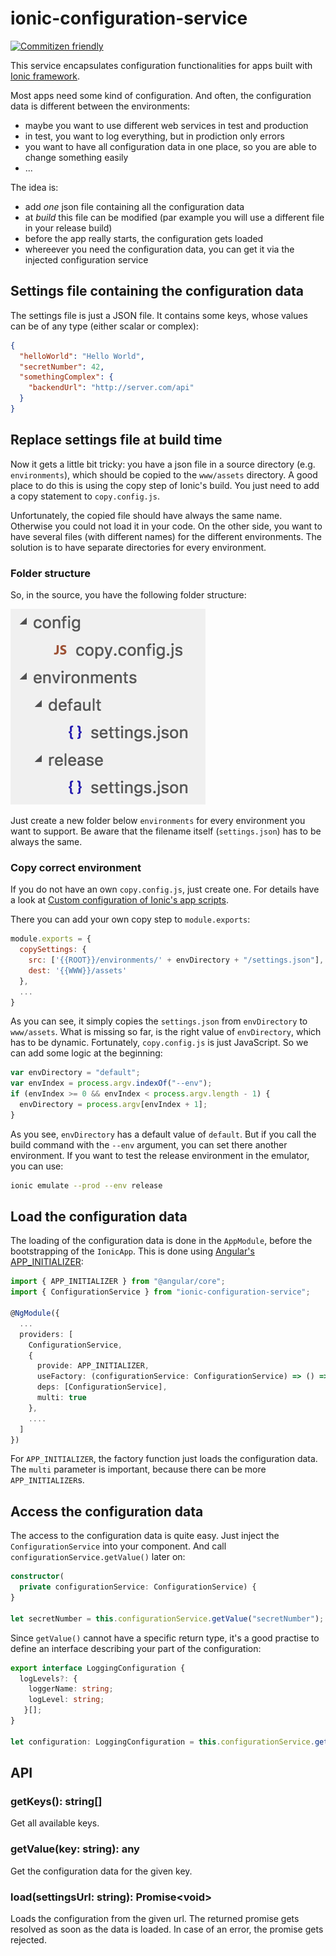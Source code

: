# ionic-configuration-service

[![Commitizen friendly](https://img.shields.io/badge/commitizen-friendly-brightgreen.svg)](http://commitizen.github.io/cz-cli/)

This service encapsulates configuration functionalities for apps built with [Ionic framework](http://ionicframework.com).

Most apps need some kind of configuration. And often, the configuration data is different
between the environments:

- maybe you want to use different web services in test and production
- in test, you want to log everything, but in prodiction only errors
- you want to have all configuration data in one place, so you are able to change something easily
- ...

The idea is:

- add *one* json file containing all the configuration data
- at *build* this file can be modified (par example you will use a different file in your release build)
- before the app really starts, the configuration gets loaded
- whereever you need the configuration data, you can get it via the injected configuration service

## Settings file containing the configuration data

The settings file is just a JSON file. It contains some keys, whose values can be of any type (either scalar or complex):

```json
{
  "helloWorld": "Hello World",
  "secretNumber": 42,
  "somethingComplex": {
    "backendUrl": "http://server.com/api"
  }
}
```

## Replace settings file at build time

Now it gets a little bit tricky: you have a json file in a source directory (e.g. `environments`),
which should be copied to the `www/assets` directory. A good place to do this is using the copy step of Ionic's build.
You just need to add a copy statement to `copy.config.js`.

Unfortunately, the copied file should have always the same name. Otherwise you could not load it in your code.
On the other side, you want to have several files (with different names) for the different environments.
The solution is to have separate directories for every environment.

### Folder structure

So, in the source, you have the following folder structure:

![folder structure](docs/FolderStructure.png)

Just create a new folder below `environments` for every environment you want to support. Be aware that the filename itself
(`settings.json`) has to be always the same.

### Copy correct environment

If you do not have an own `copy.config.js`, just create one. For details have a look at
[Custom configuration of Ionic's app scripts](https://github.com/driftyco/ionic-app-scripts#custom-configuration).

There you can add your own copy step to `module.exports`:

```JavaScript
module.exports = {
  copySettings: {
    src: ['{{ROOT}}/environments/' + envDirectory + "/settings.json"],
    dest: '{{WWW}}/assets'
  },
  ...
}
```

As you can see, it simply copies the `settings.json` from `envDirectory` to `www/assets`.
What is missing so far, is the right value of `envDirectory`, which has to be dynamic.
Fortunately, `copy.config.js` is just JavaScript. So we can add some logic at the beginning:

```JavaScript
var envDirectory = "default";
var envIndex = process.argv.indexOf("--env");
if (envIndex >= 0 && envIndex < process.argv.length - 1) {
  envDirectory = process.argv[envIndex + 1];
}
```

As you see, `envDirectory` has a default value of `default`.
But if you call the build command with the `--env` argument, you can set there another environment.
If you want to test the release environment in the emulator, you can use:

```bash
ionic emulate --prod --env release
```

## Load the configuration data

The loading of the configuration data is done in the `AppModule`, before the bootstrapping
of the `IonicApp`. This is done using [Angular's APP_INITIALIZER](https://github.com/angular/angular/issues/9047):

```TypeScript
import { APP_INITIALIZER } from "@angular/core";
import { ConfigurationService } from "ionic-configuration-service";

@NgModule({
  ...
  providers: [
    ConfigurationService,
    {
      provide: APP_INITIALIZER,
      useFactory: (configurationService: ConfigurationService) => () => configurationService.load("assets/settings.json"),
      deps: [ConfigurationService],
      multi: true
    },
    ....
  ]
})
```

For `APP_INITIALIZER`, the factory function just loads the configuration data.
The `multi` parameter is important, because there can be more `APP_INITIALIZER`s.

## Access the configuration data

The access to the configuration data is quite easy. Just inject the `ConfigurationService` into your component.
And call `configurationService.getValue()` later on:

```TypeScript
constructor(
  private configurationService: ConfigurationService) {
}

let secretNumber = this.configurationService.getValue("secretNumber");
```

Since `getValue()` cannot have a specific return type, it's a good practise to define an interface
describing your part of the configuration:

```TypeScript
export interface LoggingConfiguration {
  logLevels?: {
    loggerName: string;
    logLevel: string;
   }[];
}

let configuration: LoggingConfiguration = this.configurationService.getValue("logging");
```

## API

### getKeys(): string[]

Get all available keys.

### getValue(key: string): any

Get the configuration data for the given key.

### load(settingsUrl: string): Promise&lt;void>

Loads the configuration from the given url.
The returned promise gets resolved as soon as the data is loaded.
In case of an error, the promise gets rejected.
